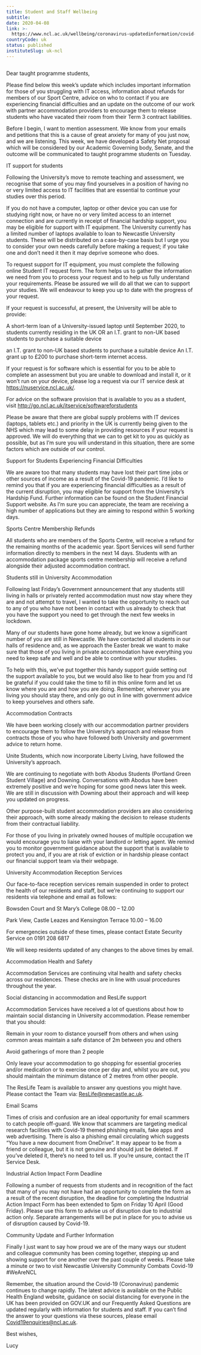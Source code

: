 ```yaml
---
title: Student and Staff Wellbeing
subtitle: 
date: 2020-04-08
link: >-
  https://www.ncl.ac.uk/wellbeing/coronavirus-updatedinformation/covid-19update-2april-taughtstudents/
countryCode: uk
status: published
instituteSlug: uk-ncl
---
```

![]()

Dear taught programme students,

Please find below this week’s update which includes important information for those of you struggling with IT access, information about refunds for members of our Sport Centre, advice on who to contact if you are experiencing financial difficulties and an update on the outcome of our work with partner accommodation providers to encourage them to release students who have vacated their room from their Term 3 contract liabilities.

Before I begin, I want to mention assessment. We know from your emails and petitions that this is a cause of great anxiety for many of you just now, and we are listening. This week, we have developed a Safety Net proposal which will be considered by our Academic Governing body, Senate, and the outcome will be communicated to taught programme students on Tuesday.

IT support for students

Following the University’s move to remote teaching and assessment, we recognise that some of you may find yourselves in a position of having no or very limited access to IT facilities that are essential to continue your studies over this period.

If you do not have a computer, laptop or other device you can use for studying right now, or have no or very limited access to an internet connection and are currently in receipt of financial hardship support, you may be eligible for support with IT equipment. The University currently has a limited number of laptops available to loan to Newcastle University students. These will be distributed on a case-by-case basis but I urge you to consider your own needs carefully before making a request; if you take one and don’t need it then it may deprive someone who does.

To request support for IT equipment, you must complete the following online Student IT request form. The form helps us to gather the information we need from you to process your request and to help us fully understand your requirements. Please be assured we will do all that we can to support your studies. We will endeavour to keep you up to date with the progress of your request.

If your request is successful, at present, the University will be able to provide:

A short-term loan of a University-issued laptop until September 2020, to students currently residing in the UK OR an I.T. grant to non-UK based students to purchase a suitable device

an I.T. grant to non-UK based students to purchase a suitable device An I.T. grant up to £200 to purchase short-term internet access.

If your request is for software which is essential for you to be able to complete an assessment but you are unable to download and install it, or it won’t run on your device, please log a request via our IT service desk at https://nuservice.ncl.ac.uk/.

For advice on the software provision that is available to you as a student, visit http://go.ncl.ac.uk/itservice/softwareforstudents

Please be aware that there are global supply problems with IT devices (laptops, tablets etc.) and priority in the UK is currently being given to the NHS which may lead to some delay in providing resources if your request is approved. We will do everything that we can to get kit to you as quickly as possible, but as I’m sure you will understand in this situation, there are some factors which are outside of our control.

Support for Students Experiencing Financial Difficulties

We are aware too that many students may have lost their part time jobs or other sources of income as a result of the Covid-19 pandemic. I’d like to remind you that if you are experiencing financial difficulties as a result of the current disruption, you may eligible for support from the University’s Hardship Fund. Further information can be found on the Student Financial Support website. As I’m sure you can appreciate, the team are receiving a high number of applications but they are aiming to respond within 5 working days.

Sports Centre Membership Refunds

All students who are members of the Sports Centre, will receive a refund for the remaining months of the academic year. Sport Services will send further information directly to members in the next 14 days. Students with an accommodation package sports centre membership will receive a refund alongside their adjusted accommodation contract.

Students still in University Accommodation

Following last Friday’s Government announcement that any students still living in halls or privately rented accommodation must now stay where they are and not attempt to travel, I wanted to take the opportunity to reach out to any of you who have not been in contact with us already to check that you have the support you need to get through the next few weeks in lockdown.

Many of our students have gone home already, but we know a significant number of you are still in Newcastle. We have contacted all students in our halls of residence and, as we approach the Easter break we want to make sure that those of you living in private accommodation have everything you need to keep safe and well and be able to continue with your studies.

To help with this, we’ve put together this handy support guide setting out the support available to you, but we would also like to hear from you and I’d be grateful if you could take the time to fill in this online form and let us know where you are and how you are doing. Remember, wherever you are living you should stay there, and only go out in line with government advice to keep yourselves and others safe.

Accommodation Contracts

We have been working closely with our accommodation partner providers to encourage them to follow the University’s approach and release from contracts those of you who have followed both University and government advice to return home.

Unite Students, which now incorporate Liberty Living, have followed the University’s approach.

We are continuing to negotiate with both Abodus Students (Portland Green Student Village) and Downing. Conversations with Abodus have been extremely positive and we’re hoping for some good news later this week. We are still in discussion with Downing about their approach and will keep you updated on progress.

Other purpose-built student accommodation providers are also considering their approach, with some already making the decision to release students from their contractual liability.

For those of you living in privately owned houses of multiple occupation we would encourage you to liaise with your landlord or letting agent. We remind you to monitor government guidance about the support that is available to protect you and, if you are at risk of eviction or in hardship please contact our financial support team via their webpage.

University Accommodation Reception Services

Our face-to-face reception services remain suspended in order to protect the health of our residents and staff, but we’re continuing to support our residents via telephone and email as follows:

Bowsden Court and St Mary’s College 08.00 – 12.00

Park View, Castle Leazes and Kensington Terrace 10.00 – 16.00

For emergencies outside of these times, please contact Estate Security Service on 0191 208 6817

We will keep residents updated of any changes to the above times by email.

Accommodation Health and Safety

Accommodation Services are continuing vital health and safety checks across our residences. These checks are in line with usual procedures throughout the year.

Social distancing in accommodation and ResLife support

Accommodation Services have received a lot of questions about how to maintain social distancing in University accommodation. Please remember that you should:

Remain in your room to distance yourself from others and when using common areas maintain a safe distance of 2m between you and others

Avoid gatherings of more than 2 people

Only leave your accommodation to go shopping for essential groceries and/or medication or to exercise once per day and, whilst you are out, you should maintain the minimum distance of 2 metres from other people.

The ResLife Team is available to answer any questions you might have. Please contact the Team via: ResLife@newcastle.ac.uk.

Email Scams

Times of crisis and confusion are an ideal opportunity for email scammers to catch people off-guard. We know that scammers are targeting medical research facilities with Covid-19 themed phishing emails, fake apps and web advertising. There is also a phishing email circulating which suggests “You have a new document from OneDrive”. It may appear to be from a friend or colleague, but it is not genuine and should just be deleted. If you’ve deleted it, there’s no need to tell us. If you’re unsure, contact the IT Service Desk.

Industrial Action Impact Form Deadline

Following a number of requests from students and in recognition of the fact that many of you may not have had an opportunity to complete the form as a result of the recent disruption, the deadline for completing the Industrial Action Impact Form has been extended to 5pm on Friday 10 April (Good Friday). Please use this form to advise us of disruption due to industrial action only. Separate arrangements will be put in place for you to advise us of disruption caused by Covid-19.

Community Update and Further Information

Finally I just want to say how proud we are of the many ways our student and colleague community has been coming together, stepping up and showing support for one another over the past couple of weeks. Please take a minute or two to visit Newcastle University Community Combats Covid-19 #WeAreNCL

Remember, the situation around the Covid-19 (Coronavirus) pandemic continues to change rapidly. The latest advice is available on the Public Health England website, guidance on social distancing for everyone in the UK has been provided on GOV.UK and our Frequently Asked Questions are updated regularly with information for students and staff. If you can’t find the answer to your questions via these sources, please email Covid19enquiries@ncl.ac.uk.

Best wishes,

Lucy